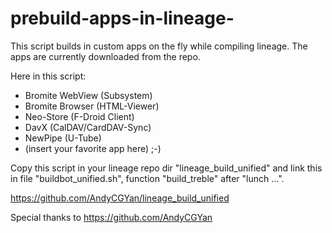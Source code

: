 # prebuild-apps-in-lineage-
This script builds in custom apps on the fly while compiling lineage. The apps are currently downloaded from the repo.

Here in this script:
- Bromite WebView (Subsystem)
- Bromite Browser (HTML-Viewer)
- Neo-Store (F-Droid Client)
- DavX (CalDAV/CardDAV-Sync)
- NewPipe (U-Tube)
- (insert your favorite app here) ;-)

Copy this script in your lineage repo dir "lineage_build_unified" and link this in file "buildbot_unified.sh", function "build_treble" after "lunch ...".

https://github.com/AndyCGYan/lineage_build_unified

Special thanks to https://github.com/AndyCGYan
